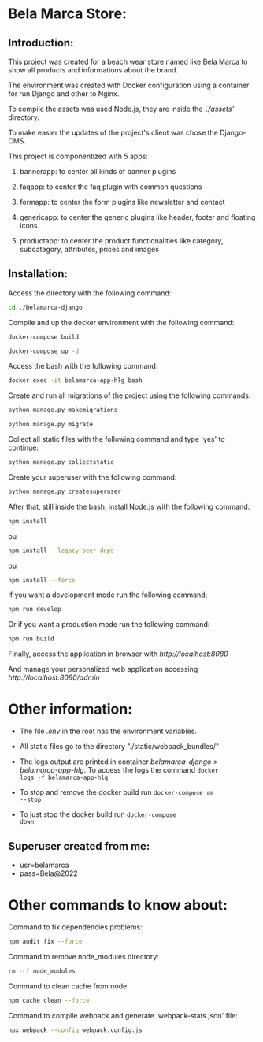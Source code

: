 # Bela Marca Store:

## Introduction:

This project was created for a beach wear store named like Bela Marca to show all products and informations about the brand.

The environment was created with Docker configuration using a container for run Django and other to Nginx.

To compile the assets was used Node.js, they are inside the *'./assets'* directory.

To make easier the updates of the project's client was chose the Django-CMS.

This project is componentized with 5 apps:

1) bannerapp: to center all kinds of banner plugins

2) faqapp: to center the faq plugin with common questions

3) formapp: to center the form plugins like newsletter and contact

4) genericapp: to center the generic plugins like header, footer and floating icons

5) productapp: to center the product functionalities like category, subcategory, attributes, prices and images

## Installation:

Access the directory with the following command:

```sh
cd ./belamarca-django
```

Compile and up the docker environment with the following command:

```sh
docker-compose build

docker-compose up -d
```

Access the bash with the following command:

```sh
docker exec -it belamarca-app-hlg bash
```

Create and run all migrations of the project using the following commands:

```sh
python manage.py makemigrations

python manage.py migrate
```

Collect all static files with the following command and type 'yes' to continue:

```sh
python manage.py collectstatic
```

Create your superuser with the following command:

```sh
python manage.py createsuperuser
```

After that, still inside the bash, install Node.js with the following command:

```sh
npm install
```
ou
```sh
npm install --legacy-peer-deps
```
ou
```sh
npm install --force
```

If you want a development mode run the following command:

```sh
npm run develop
```

Or if you want a production mode run the following command:

```sh
npm run build
```

Finally, access the application in browser with *http://localhost:8080*

And manage your personalized web application accessing *http://localhost:8080/admin*

# Other information:

* The file *.env* in the root has the environment variables.

* All static files go to the directory "./static/webpack_bundles/"

* The logs output are printed in container *belamarca-django > belamarca-app-hlg*. To access the logs the command <code>docker logs -f belamarca-app-hlg</code>

* To stop and remove the docker build run <code>docker-compose rm --stop</code>

* To just stop the docker build run <code>docker-compose down</code>

## Superuser created from me:

* usr=belamarca
* pass=Bela@2022

# Other commands to know about:

Command to fix dependencies problems:
```sh
npm audit fix --force
```

Command to remove node_modules directory:
```sh
rm -rf node_modules
```

Command to clean cache from node:
```sh
npm cache clean --force
```

Command to compile webpack and generate 'webpack-stats.json' file:
```sh
npx webpack --config webpack.config.js
```
